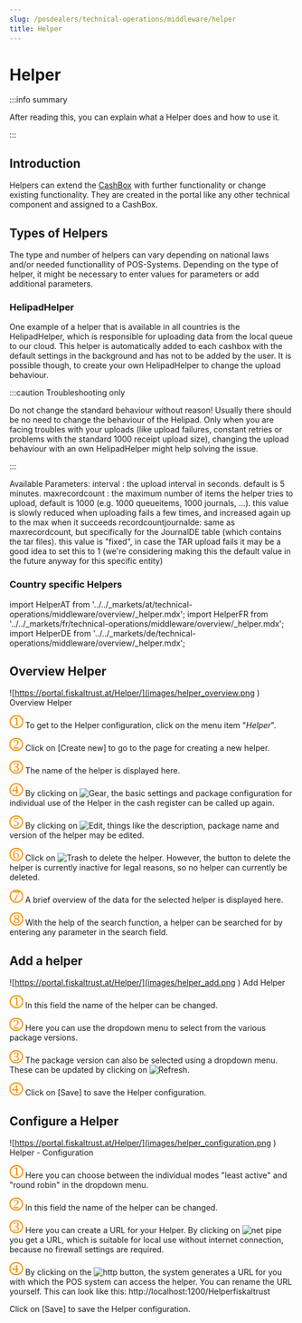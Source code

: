 ```yaml
---
slug: /posdealers/technical-operations/middleware/helper
title: Helper
---
```

# Helper

:::info summary

After reading this, you can explain what a Helper does and how to use it.

:::

## Introduction

Helpers can extend the [CashBox](cashbox.md) with further functionality or change existing functionality. They are created in the portal like any other technical component and assigned to a CashBox. 

## Types of Helpers

The type and number of helpers can vary depending on national laws and/or needed functionallity of POS-Systems.
Depending on the type of helper, it might be necessary to enter values for parameters or add additional parameters.

### HelipadHelper
One example of a helper that is available in all countries is the HelipadHelper, which is responsible for uploading data from the local queue to our cloud. This helper is automatically added to each cashbox with the default settings in the background and has not to be added by the user. It is possible though, to create your own HelipadHelper to change the upload behaviour. 

:::caution Troubleshooting only

Do not change the standard behaviour without reason! Usually there should be no need to change the behaviour of the Helipad. Only when you are facing troubles with your uploads (like upload failures, constant retries or problems with the standard 1000 receipt upload size), changing the upload behaviour with an own HelipadHelper might help solving the issue.

:::

Available Parameters:
interval : the upload interval in seconds. default is 5 minutes.
maxrecordcount : the maximum number of items the helper tries to upload, default is 1000 (e.g. 1000 queueitems, 1000 journals, ...). this value is slowly reduced when uploading fails a few times, and increased again up to the max when it succeeds
recordcountjournalde: same as maxrecordcount, but specifically for the JournalDE table (which contains the tar files). this value is "fixed", in case the TAR upload fails it may be a good idea to set this to 1 (we're considering making this the default value in the future anyway for this specific entity)

### Country specific Helpers

import HelperAT from '../../_markets/at/technical-operations/middleware/overview/_helper.mdx';
import HelperFR from '../../_markets/fr/technical-operations/middleware/overview/_helper.mdx';
import HelperDE from '../../_markets/de/technical-operations/middleware/overview/_helper.mdx';

<Tabs groupId="market">

  <TabItem value="AT" label="Austria">
    <HelperAT />
  </TabItem>

  <TabItem value="FR" label="France">
    <HelperFR />
  </TabItem>

  <TabItem value="DE" label="Germany">
    <HelperDE />
  </TabItem>

</Tabs>


## Overview Helper

![https://portal.fiskaltrust.at/Helper/](images/helper_overview.png )
Overview Helper

![Number 1](../../images/Numbers/1.png) To get to the Helper configuration, click on the menu item "*Helper*".

![Number 2](../../images/Numbers/2.png) Click on \[Create new\] to go to the page for creating a new helper.

![Number 3](../../images/Numbers/3.png) The name of the helper is displayed here.

![Number 4](../../images/Numbers/4.png) By clicking on ![Gear](../../images/Buttons/009.png "Gear"), the basic settings and package configuration for individual use of the Helper in the cash register can be called up again.

![Number 5](../../images/Numbers/5.png) By clicking on ![Edit](../../images/Buttons/010.png "Edit"), things like the description, package name and version of the helper may be edited.

![Number 6](../../images/Numbers/6.png) Click on ![Trash](../../images/Buttons/011.png "Trash") to delete the helper. However, the button to delete the helper is currently inactive for legal reasons, so no helper can currently be deleted.

![Number 7](../../images/Numbers/7.png) A brief overview of the data for the selected helper is displayed here.

![Number 8](../../images/Numbers/8.png) With the help of the search function, a helper can be searched for by entering any parameter in the search field.

## Add a helper

![https://portal.fiskaltrust.at/Helper/](images/helper_add.png )
Add Helper

![Number 1](../../images/Numbers/1.png) In this field the name of the helper can be changed.

![Number 2](../../images/Numbers/2.png) Here you can use the dropdown menu to select from the various package versions.

![Number 3](../../images/Numbers/3.png) The package version can also be selected using a dropdown menu. These can be updated by clicking on ![Refresh](../../images/Buttons/008.png "Refresh").

![Number 4](../../images/Numbers/4.png) Click on \[Save\] to save the Helper configuration.

## Configure a Helper

![https://portal.fiskaltrust.at/Helper/](images/helper_configuration.png )
Helper - Configuration

![Number 1](../../images/Numbers/1.png) Here you can choose between the individual modes "least active" and "round robin" in the dropdown menu.

![Number 2](../../images/Numbers/2.png) In this field the name of the helper can be changed.

![Number 3](../../images/Numbers/3.png) Here you can create a URL for your Helper. By clicking on ![net pipe](../../images/Buttons/012.png "net pipe") you get a URL, which is suitable for local use without internet connection, because no firewall settings are required.

![Number 4](../../images/Numbers/4.png) By clicking on the ![http](../../images/Buttons/013.png "http") button, the system generates a URL for you with which the POS system can access the helper. You can rename the URL yourself. This can look like this: http://localhost:1200/Helperfiskaltrust

Click on \[Save\] to save the Helper configuration.